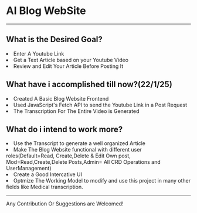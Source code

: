 
<h1>AI Blog WebSite</h1>
<hr>
<h2>What is the Desired Goal?</h2>
<li>
  Enter A Youtube Link
</li>
<li>
  Get a Text Article based on your Youtube Video
</li>
<li>
  Review and Edit Your Article Before Posting It
</li>
<h2>
  What have i accomplished till now?(22/1/25)
</h2>
<li>
  Created A Basic Blog Website Frontend
</li>
<li>
  Used JavaScript's Fetch API to send the Youtube Link in a Post Request
</li>
<li>
  The Transcription For The Entire Video is Generated
</li>
<h2>What do i intend to work more?</h2>
<li>
  Use the Transcript to generate a well organized Article
</li>
<li>
  Make The Blog Website functional with different user roles(Default=Read, Create,Delete & Edit Own post, Mod=Read,Create,Delete Posts,Admin= All CRD Operations and UserManagement)
</li>
<li>
  Create a Good Intercative UI
</li>
<li>
  Optmize The Working Model to modify and use this project in many other fields like Medical transcription.
</li>
<hr>

<p>Any Contribution Or Suggestions are Welcomed!</p>
